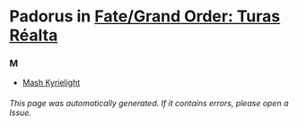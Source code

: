 # Padorus in [Fate/Grand Order: Turas Réalta](https://myanimelist.net/manga/108117/Fate_Grand_Order__Turas_Réalta)

### M
* [Mash Kyrielight](https://github.com/shadow578/Project-Padoru/blob/master/table-of-contents/characters/MashKyrielight.md)

###### This page was automatically generated. If it contains errors, please open a Issue.
